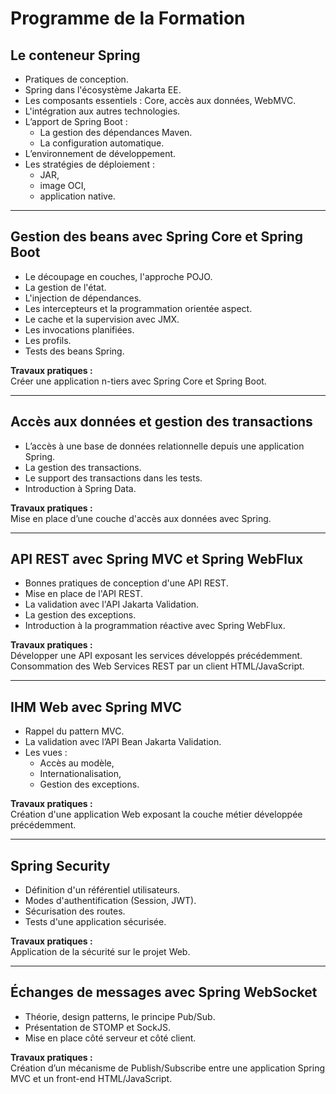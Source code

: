 # Programme de la Formation

## Le conteneur Spring
- Pratiques de conception.
- Spring dans l'écosystème Jakarta EE.
- Les composants essentiels : Core, accès aux données, WebMVC.
- L'intégration aux autres technologies.
- L’apport de Spring Boot : 
  - La gestion des dépendances Maven.
  - La configuration automatique.
- L’environnement de développement.
- Les stratégies de déploiement : 
  - JAR, 
  - image OCI, 
  - application native.

---

## Gestion des beans avec Spring Core et Spring Boot
- Le découpage en couches, l'approche POJO.
- La gestion de l'état.
- L'injection de dépendances.
- Les intercepteurs et la programmation orientée aspect.
- Le cache et la supervision avec JMX.
- Les invocations planifiées.
- Les profils.
- Tests des beans Spring.

**Travaux pratiques :**  
Créer une application n-tiers avec Spring Core et Spring Boot.

---

## Accès aux données et gestion des transactions
- L’accès à une base de données relationnelle depuis une application Spring.
- La gestion des transactions.
- Le support des transactions dans les tests.
- Introduction à Spring Data.

**Travaux pratiques :**  
Mise en place d’une couche d'accès aux données avec Spring.

---

## API REST avec Spring MVC et Spring WebFlux
- Bonnes pratiques de conception d'une API REST.
- Mise en place de l'API REST.
- La validation avec l'API Jakarta Validation.
- La gestion des exceptions.
- Introduction à la programmation réactive avec Spring WebFlux.

**Travaux pratiques :**  
Développer une API exposant les services développés précédemment.  
Consommation des Web Services REST par un client HTML/JavaScript.

---

## IHM Web avec Spring MVC
- Rappel du pattern MVC.
- La validation avec l’API Bean Jakarta Validation.
- Les vues :
  - Accès au modèle,
  - Internationalisation,
  - Gestion des exceptions.

**Travaux pratiques :**  
Création d'une application Web exposant la couche métier développée précédemment.

---

## Spring Security
- Définition d'un référentiel utilisateurs.
- Modes d'authentification (Session, JWT).
- Sécurisation des routes.
- Tests d'une application sécurisée.

**Travaux pratiques :**  
Application de la sécurité sur le projet Web.

---

## Échanges de messages avec Spring WebSocket
- Théorie, design patterns, le principe Pub/Sub.
- Présentation de STOMP et SockJS.
- Mise en place côté serveur et côté client.

**Travaux pratiques :**  
Création d’un mécanisme de Publish/Subscribe entre une application Spring MVC et un front-end HTML/JavaScript.
